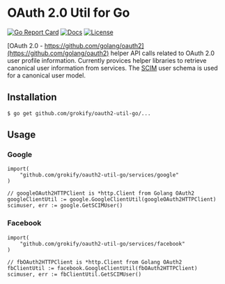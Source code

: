 # OAuth 2.0 Util for Go

[![Go Report Card][goreport-svg]][goreport-link]
[![Docs][docs-godoc-svg]][docs-godoc-link]
[![License][license-svg]][license-link]

[OAuth 2.0 - https://github.com/golang/oauth2](https://github.com/golang/oauth2) helper API calls related to OAuth 2.0 user profile information. Currently provices helper libraries to retrieve canonical user information from services. The [SCIM](http://www.simplecloud.info/) user schema is used for a canonical user model.

## Installation

```
$ go get github.com/grokify/oauth2-util-go/...
```

## Usage

### Google

```golang
import(
	"github.com/grokify/oauth2-util-go/services/google"
)

// googleOAuth2HTTPClient is *http.Client from Golang OAuth2
googleClientUtil := google.GoogleClientUtil(googleOAuth2HTTPClient)
scimuser, err := google.GetSCIMUser()
```

### Facebook

```golang
import(
	"github.com/grokify/oauth2-util-go/services/facebook"
)

// fbOAuth2HTTPClient is *http.Client from Golang OAuth2
fbClientUtil := facebook.GoogleClientUtil(fbOAuth2HTTPClient)
scimuser, err := fbClientUtil.GetSCIMUser()
```

 [goreport-svg]: https://goreportcard.com/badge/github.com/grokify/oauth2-util-go
 [goreport-link]: https://goreportcard.com/report/github.com/grokify/oauth2-util-go
 [docs-godoc-svg]: https://img.shields.io/badge/docs-godoc-blue.svg
 [docs-godoc-link]: https://godoc.org/github.com/grokify/oauth2-util-go
 [license-svg]: https://img.shields.io/badge/license-MIT-blue.svg
 [license-link]: https://github.com/grokify/oauth2-util-go/blob/master/LICENSE.md
